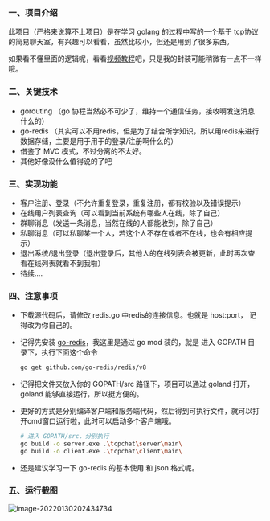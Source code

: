 ### 一、项目介绍

此项目（严格来说算不上项目）是在学习 golang 的过程中写的一个基于 tcp协议的简易聊天室，有兴趣可以看看，虽然比较小，但还是用到了很多东西。

如果看不懂里面的逻辑呢，看看[视频教程](https://www.bilibili.com/video/BV1ME411Y71o?p=316)吧，只是我的封装可能稍微有一点不一样哦。

### 二、关键技术

- gorouting （go 协程当然必不可少了，维持一个通信任务，接收啊发送消息什么的）
- go-redis （其实可以不用redis，但是为了结合所学知识，所以用redis来进行数据存储，主要是用于用于的登录/注册啊什么的）
- 借鉴了 MVC 模式，不过分离的不太好。
- 其他好像没什么值得说的了吧

### 三、实现功能

- 客户注册、登录（不允许重复登录，重复注册，都有校验以及错误提示）
- 在线用户列表查询（可以看到当前系统有哪些人在线，除了自己）
- 群聊消息（发送一条消息，当然在线的人都能收到，除了自己）
- 私聊消息（可以私聊某一个人，若这个人不存在或者不在线，也会有相应提示）
- 退出系统/退出登录（退出登录后，其他人的在线列表会被更新，此时再次查看在线列表就看不到我啦）
- 待续....

### 四、注意事项

- 下载源代码后，请修改 redis.go 中redis的连接信息。也就是 host:port， 记得改为你自己的。

- 记得先安装 [go-redis](https://github.com/go-redis/redis)，我这里是通过 go mod 装的，就是 进入 GOPATH 目录下，执行下面这个命令

  ```sh
  go get github.com/go-redis/redis/v8
  ```

- 记得把文件夹放入你的 GOPATH/src 路径下，项目可以通过 goland 打开，goland 能够直接运行，所以挺方便的。

- 更好的方式是分别编译客户端和服务端代码，然后得到可执行文件，就可以打开cmd窗口运行啦，此时可以启动多个客户端哦。

  ```sh
  # 进入 GOPATH/src，分别执行
  go build -o server.exe .\tcpchat\server\main\
  go build -o client.exe .\tcpchat\client\main\
  ```

- 还是建议学习一下 go-redis 的基本使用 和 json 格式呢。

### 五、运行截图

![image-20220130202434734](http://typora.iwangwei.top/img/image-20220130202434734.png)